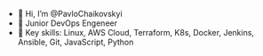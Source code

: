 - 👋 Hi, I’m @PavloChaikovskyi
- 👀 Junior DevOps Engeneer
- 🌱 Key skills: Linux, AWS Cloud, Terraform, K8s, Docker, Jenkins, Ansible, Git, JavaScript, Python
